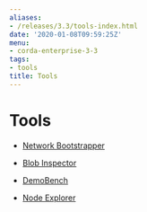 ```yaml
---
aliases:
- /releases/3.3/tools-index.html
date: '2020-01-08T09:59:25Z'
menu:
- corda-enterprise-3-3
tags:
- tools
title: Tools
---
```



# Tools


* [Network Bootstrapper](network-bootstrapper.md)

* [Blob Inspector](blob-inspector.md)

* [DemoBench](demobench.md)

* [Node Explorer](node-explorer.md)



